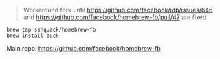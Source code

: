 > Workaround fork until https://github.com/facebook/idb/issues/646 and https://github.com/facebook/homebrew-fb/pull/47 are fixed

```
brew tap sshquack/homebrew-fb
brew install buck
```

Main repo: https://github.com/facebook/homebrew-fb

